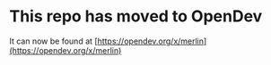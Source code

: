 # This repo has moved to OpenDev

It can now be found at [https://opendev.org/x/merlin](https://opendev.org/x/merlin)

